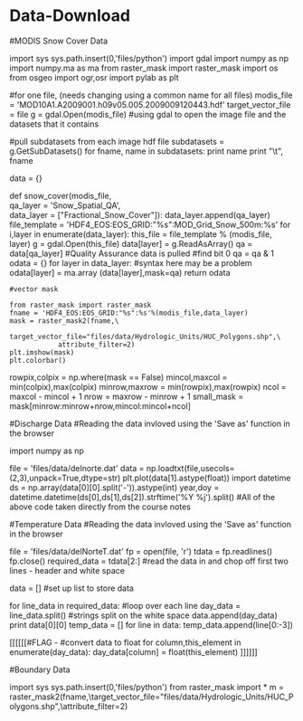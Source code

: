 Data-Download
=============

#MODIS Snow Cover Data

import sys
sys.path.insert(0,'files/python')
import gdal
import numpy as np
import numpy.ma as ma
from raster_mask import raster_mask
import os
from osgeo import ogr,osr
import pylab as plt

#for one file, (needs changing using a common name for all files)
modis_file = 'MOD10A1.A2009001.h09v05.005.2009009120443.hdf'
target_vector_file = file
g = gdal.Open(modis_file)
#using gdal to open the image file and the datasets that it contains

#pull subdatasets from each image hdf file
subdatasets = g.GetSubDatasets()
for fname, name in subdatasets:
    print name
    print "\t", fname
    
data = {}
    
def snow_cover(modis_file, \
           qa_layer = 'Snow_Spatial_QA',\
           data_layer = ["Fractional_Snow_Cover"]):
    data_layer.append(qa_layer)
    file_template = 'HDF4_EOS:EOS_GRID:"%s":MOD_Grid_Snow_500m:%s'
    for i,layer in enumerate(data_layer):
        this_file = file_template % (modis_file, layer)
        g = gdal.Open(this_file)
        data[layer] = g.ReadAsArray()
    qa = data[qa_layer] #Quality Assurance data is pulled
    #find bit 0
    qa = qa & 1 
    odata = {}
    for layer in data_layer: #syntax here may be a problem
        odata[layer] = ma.array (data[layer],mask=qa)
    return odata
    
    
    #vector mask
    
    from raster_mask import raster_mask
    fname = 'HDF4_EOS:EOS_GRID:"%s":%s'%(modis_file,data_layer)
    mask = raster_mask2(fname,\
                target_vector_file="files/data/Hydrologic_Units/HUC_Polygons.shp",\
                attribute_filter=2)
    plt.imshow(mask)
    plt.colorbar()

rowpix,colpix = np.where(mask == False)
mincol,maxcol = min(colpix),max(colpix)
minrow,maxrow = min(rowpix),max(rowpix)
ncol = maxcol - mincol + 1
nrow = maxrow - minrow + 1
small_mask = mask[minrow:minrow+nrow,mincol:mincol+ncol]





#Discharge Data
#Reading the data invloved using the 'Save as' function in the browser

import numpy as np

file = 'files/data/delnorte.dat'
data = np.loadtxt(file,usecols=(2,3),unpack=True,dtype=str)
plt.plot(data[1].astype(float))
import datetime
ds = np.array(data[0][0].split('-')).astype(int)
year,doy = datetime.datetime(ds[0],ds[1],ds[2]).strftime('%Y %j').split()
#All of the above code taken directly from the course notes


#Temperature Data
#Reading the data invloved using the 'Save as' function in the browser

file = 'files/data/delNorteT.dat'
fp = open(file, 'r')
tdata = fp.readlines()
fp.close()
required_data = tdata[2:]
#read the data in and chop off first two lines - header and white space

data = []
#set up list to store data

for line_data in required_data: #loop over each line
    day_data = line_data.split() #strings split on the white space
    data.append(day_data)
print data[0][0]
temp_data = []
for line in data:
    temp_data.append(line[0:-3])
    

    
[[[[[[#FLAG - #convert data to float
    for column,this_element in enumerate(day_data):
        day_data[column] = float(this_element)  ]]]]]]


#Boundary Data

import sys
sys.path.insert(0,'files/python')
from raster_mask import *
m = raster_mask2(fname,\target_vector_file="files/data/Hydrologic_Units/HUC_Polygons.shp",\attribute_filter=2)




